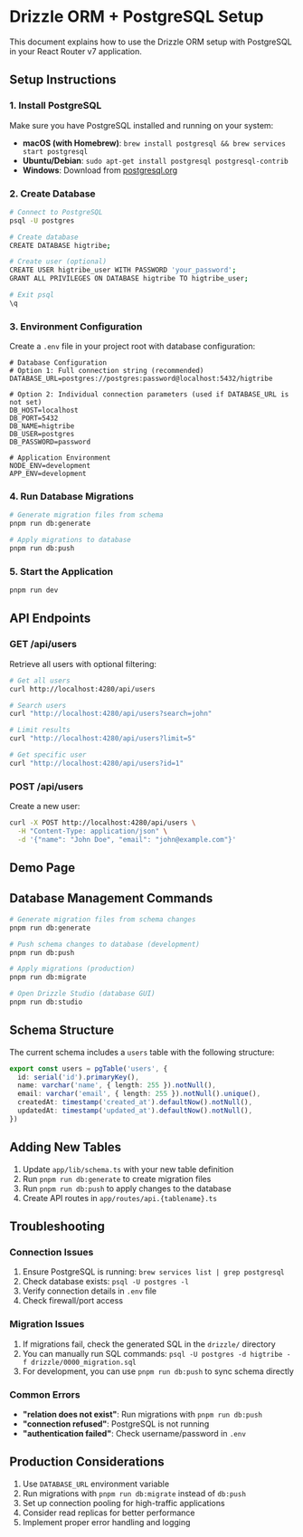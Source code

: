 # Drizzle ORM + PostgreSQL Setup

This document explains how to use the Drizzle ORM setup with PostgreSQL in your React Router v7 application.

## Setup Instructions

### 1. Install PostgreSQL

Make sure you have PostgreSQL installed and running on your system:

- **macOS (with Homebrew)**: `brew install postgresql && brew services start postgresql`
- **Ubuntu/Debian**: `sudo apt-get install postgresql postgresql-contrib`
- **Windows**: Download from [postgresql.org](https://www.postgresql.org/download/windows/)

### 2. Create Database

```bash
# Connect to PostgreSQL
psql -U postgres

# Create database
CREATE DATABASE higtribe;

# Create user (optional)
CREATE USER higtribe_user WITH PASSWORD 'your_password';
GRANT ALL PRIVILEGES ON DATABASE higtribe TO higtribe_user;

# Exit psql
\q
```

### 3. Environment Configuration

Create a `.env` file in your project root with database configuration:

```env
# Database Configuration
# Option 1: Full connection string (recommended)
DATABASE_URL=postgres://postgres:password@localhost:5432/higtribe

# Option 2: Individual connection parameters (used if DATABASE_URL is not set)
DB_HOST=localhost
DB_PORT=5432
DB_NAME=higtribe
DB_USER=postgres
DB_PASSWORD=password

# Application Environment
NODE_ENV=development
APP_ENV=development
```

### 4. Run Database Migrations

```bash
# Generate migration files from schema
pnpm run db:generate

# Apply migrations to database
pnpm run db:push
```

### 5. Start the Application

```bash
pnpm run dev
```

## API Endpoints

### GET /api/users

Retrieve all users with optional filtering:

```bash
# Get all users
curl http://localhost:4280/api/users

# Search users
curl "http://localhost:4280/api/users?search=john"

# Limit results
curl "http://localhost:4280/api/users?limit=5"

# Get specific user
curl "http://localhost:4280/api/users?id=1"
```

### POST /api/users

Create a new user:

```bash
curl -X POST http://localhost:4280/api/users \
  -H "Content-Type: application/json" \
  -d '{"name": "John Doe", "email": "john@example.com"}'
```

## Demo Page

## Database Management Commands

```bash
# Generate migration files from schema changes
pnpm run db:generate

# Push schema changes to database (development)
pnpm run db:push

# Apply migrations (production)
pnpm run db:migrate

# Open Drizzle Studio (database GUI)
pnpm run db:studio
```

## Schema Structure

The current schema includes a `users` table with the following structure:

```typescript
export const users = pgTable('users', {
  id: serial('id').primaryKey(),
  name: varchar('name', { length: 255 }).notNull(),
  email: varchar('email', { length: 255 }).notNull().unique(),
  createdAt: timestamp('created_at').defaultNow().notNull(),
  updatedAt: timestamp('updated_at').defaultNow().notNull(),
})
```

## Adding New Tables

1. Update `app/lib/schema.ts` with your new table definition
2. Run `pnpm run db:generate` to create migration files
3. Run `pnpm run db:push` to apply changes to the database
4. Create API routes in `app/routes/api.{tablename}.ts`

## Troubleshooting

### Connection Issues

1. Ensure PostgreSQL is running: `brew services list | grep postgresql`
2. Check database exists: `psql -U postgres -l`
3. Verify connection details in `.env` file
4. Check firewall/port access

### Migration Issues

1. If migrations fail, check the generated SQL in the `drizzle/` directory
2. You can manually run SQL commands: `psql -U postgres -d higtribe -f drizzle/0000_migration.sql`
3. For development, you can use `pnpm run db:push` to sync schema directly

### Common Errors

- **"relation does not exist"**: Run migrations with `pnpm run db:push`
- **"connection refused"**: PostgreSQL is not running
- **"authentication failed"**: Check username/password in `.env`

## Production Considerations

1. Use `DATABASE_URL` environment variable
2. Run migrations with `pnpm run db:migrate` instead of `db:push`
3. Set up connection pooling for high-traffic applications
4. Consider read replicas for better performance
5. Implement proper error handling and logging 